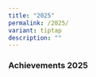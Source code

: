 ```yaml
---
title: "2025"
permalink: /2025/
variant: tiptap
description: ""
---
```

<h3><strong>Achievements 2025</strong></h3>
<p></p>